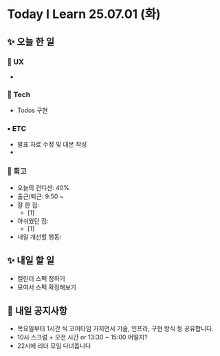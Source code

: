 # Today I Learn 25.07.01 (화)

## ✨ 오늘 한 일
### 🔹 UX
 * 

### 🔸 Tech
 * Todos 구현

### ▪️ ETC
 * 발표 자료 수정 및 대본 작성
 * 

### 📍 회고
 * 오늘의 컨디션: 40%
 * 출근/퇴근: 9:50 ~ 
 * 잘 한 점:
    * [1] 
 * 아쉬웠던 점: 
    * [1] 
 * 내일 개선할 행동: 


## ✨ 내일 할 일
 * 캘린더 스펙 정하기
 * 모여서 스펙 확정해보기



## 📢 내일 공지사항
 * 목요일부터 1시간 씩 코어타임 가지면서 기술, 인프라, 구현 방식 등 공유합니다.
 * 10시 스크럼 + 오전 시간 or 13:30 ~ 15:00 어떨지?
 * 22시에 리더 모임 다녀옵니다
